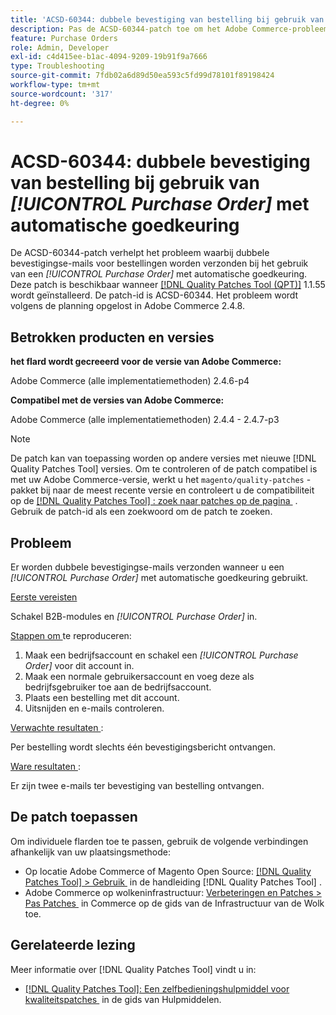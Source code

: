 ```yaml
---
title: 'ACSD-60344: dubbele bevestiging van bestelling bij gebruik van [!UICONTROL Purchase Order] met automatische goedkeuring'
description: Pas de ACSD-60344-patch toe om het Adobe Commerce-probleem op te lossen, waarbij dubbele bevestigingse-mails voor bestellingen worden verzonden bij gebruik van een [!UICONTROL Purchase Order] met automatische goedkeuring.
feature: Purchase Orders
role: Admin, Developer
exl-id: c4d415ee-b1ac-4094-9209-19b91f9a7666
type: Troubleshooting
source-git-commit: 7fdb02a6d89d50ea593c5fd99d78101f89198424
workflow-type: tm+mt
source-wordcount: '317'
ht-degree: 0%

---
```


# ACSD-60344: dubbele bevestiging van bestelling bij gebruik van *[!UICONTROL Purchase Order]* met automatische goedkeuring

De ACSD-60344-patch verhelpt het probleem waarbij dubbele bevestigingse-mails voor bestellingen worden verzonden bij het gebruik van een *[!UICONTROL Purchase Order]* met automatische goedkeuring. Deze patch is beschikbaar wanneer [[!DNL Quality Patches Tool (QPT)]](/help/tools/quality-patches-tool/quality-patches-tool-to-self-serve-quality-patches.md) 1.1.55 wordt geïnstalleerd. De patch-id is ACSD-60344. Het probleem wordt volgens de planning opgelost in Adobe Commerce 2.4.8.

## Betrokken producten en versies

**het flard wordt gecreeerd voor de versie van Adobe Commerce:**

Adobe Commerce (alle implementatiemethoden) 2.4.6-p4

**Compatibel met de versies van Adobe Commerce:**

Adobe Commerce (alle implementatiemethoden) 2.4.4 - 2.4.7-p3


>[!NOTE]
>
>De patch kan van toepassing worden op andere versies met nieuwe [!DNL Quality Patches Tool] versies. Om te controleren of de patch compatibel is met uw Adobe Commerce-versie, werkt u het `magento/quality-patches` -pakket bij naar de meest recente versie en controleert u de compatibiliteit op de [[!DNL Quality Patches Tool] : zoek naar patches op de pagina &#x200B;](https://experienceleague.adobe.com/tools/commerce-quality-patches/index.html?lang=nl-NL) . Gebruik de patch-id als een zoekwoord om de patch te zoeken.

## Probleem

Er worden dubbele bevestigingse-mails verzonden wanneer u een *[!UICONTROL Purchase Order]* met automatische goedkeuring gebruikt.

<u> Eerste vereisten </u>

Schakel B2B-modules en *[!UICONTROL Purchase Order]* in.

<u> Stappen om </u> te reproduceren:

1. Maak een bedrijfsaccount en schakel een *[!UICONTROL Purchase Order]* voor dit account in.
1. Maak een normale gebruikersaccount en voeg deze als bedrijfsgebruiker toe aan de bedrijfsaccount.
1. Plaats een bestelling met dit account.
1. Uitsnijden en e-mails controleren.

<u> Verwachte resultaten </u>:

Per bestelling wordt slechts één bevestigingsbericht ontvangen.

<u> Ware resultaten </u>:

Er zijn twee e-mails ter bevestiging van bestelling ontvangen.

## De patch toepassen

Om individuele flarden toe te passen, gebruik de volgende verbindingen afhankelijk van uw plaatsingsmethode:

* Op locatie Adobe Commerce of Magento Open Source: [[!DNL Quality Patches Tool] > Gebruik &#x200B;](/help/tools/quality-patches-tool/usage.md) in de handleiding [!DNL Quality Patches Tool] .
* Adobe Commerce op wolkeninfrastructuur: [&#x200B; Verbeteringen en Patches > Pas Patches &#x200B;](https://experienceleague.adobe.com/docs/commerce-cloud-service/user-guide/develop/upgrade/apply-patches.html?lang=nl-NL) in Commerce op de gids van de Infrastructuur van de Wolk toe.


## Gerelateerde lezing

Meer informatie over [!DNL Quality Patches Tool] vindt u in:

* [[!DNL Quality Patches Tool]: Een zelfbedieningshulpmiddel voor kwaliteitspatches &#x200B;](/help/tools/quality-patches-tool/quality-patches-tool-to-self-serve-quality-patches.md) in de gids van Hulpmiddelen.
